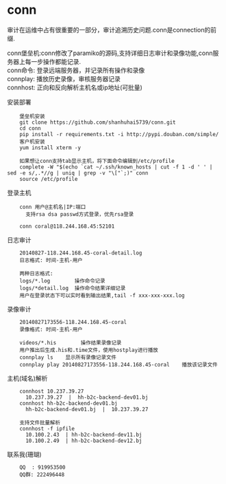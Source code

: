 conn
====

审计在运维中占有很重要的一部分，审计追溯历史问题.conn是connection的前缀.   

conn堡垒机:conn修改了paramiko的源码,支持详细日志审计和录像功能,conn服务器上每一步操作都能记录.  
  conn命令:  登录远端服务器，并记录所有操作和录像  
  connplay:  播放历史录像，审核服务器记录  
  connhost:  正向和反向解析主机名或ip地址(可批量)  


安装部署
```
    堡垒机安装
    git clone https://github.com/shanhuhai5739/conn.git
    cd conn
    pip install -r requirements.txt -i http://pypi.douban.com/simple/
    客户机安装
    yum install xterm -y
    
    如果想让conn支持tab显示主机，将下面命令编辑到/etc/profile
    complete -W "$(echo `cat ~/.ssh/known_hosts | cut -f 1 -d ' ' | sed -e s/,.*//g | uniq | grep -v "\["`;)" conn
    source /etc/profile
```

登录主机
```
    conn 用户@主机名|IP:端口
      支持rsa dsa passwd方式登录，优先rsa登录

    conn coral@118.244.168.45:52101
```

日志审计
```
    20140827-118.244.168.45-coral-detail.log
    日志格式: 时间-主机-用户

    两种日志格式:
    logs/*.log        操作命令记录
    logs/*detail.log  操作命令结果详细记录
    用户在登录状态下可以实时看到输出结果,tail -f xxx-xxx-xxx.log
```

录像审计
```
    20140827173556-118.244.168.45-coral
    录像格式: 时间-主机-用户

    videos/*.his        操作结果录像记录
    用户推出后生成.his和.time文件，使用hostplay进行播放
    connplay ls    显示所有录像记录文件
    connplay play 20140827173556-118.244.168.45-coral    播放该记录文件
```

主机(域名)解析
```
    connhost 10.237.39.27
      10.237.39.27  |  hh-b2c-backend-dev01.bj
    connhost hh-b2c-backend-dev01.bj
      hh-b2c-backend-dev01.bj  |  10.237.39.27

    支持文件批量解析
    connhost -f ipfile
      10.100.2.43  | hh-b2c-backend-dev11.bj
      10.100.2.49  | hh-b2c-backend-dev12.bj
```

联系我(珊瑚)
```
    QQ  : 919953500
    QQ群: 222496448
```
